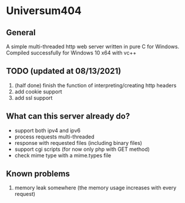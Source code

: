# Universum404
## General
 A simple multi-threaded http web server written in pure C for Windows.  
 Compiled successfully for Windows 10 x64 with vc++

## TODO (updated at 08/13/2021)
 1. (half done) finish the function of interpreting/creating http headers
 2. add cookie support
 3. add ssl support

## What can this server already do?
 - support both ipv4 and ipv6
 - process requests multi-threaded
 - response with requested files (including binary files)
 - support cgi scripts (for now only php with GET method)
 - check mime type with a mime.types file

## Known problems
 1. memory leak somewhere (the memory usage increases with every request)
